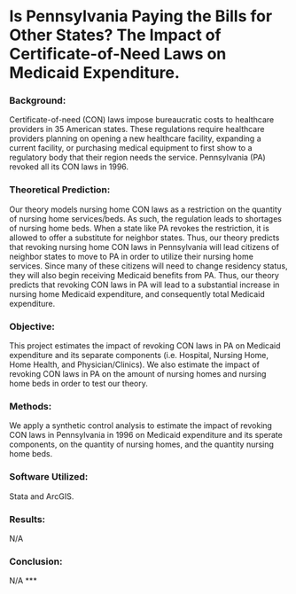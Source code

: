 # Is Pennsylvania Paying the Bills for Other States? The Impact of Certificate-of-Need Laws on Medicaid Expenditure.

### Background: 

Certificate-of-need (CON) laws impose bureaucratic costs to healthcare providers in 35 American states. These regulations require healthcare providers planning on opening a new healthcare facility, expanding a current facility, or purchasing medical equipment to first show to a regulatory body that their region needs the service. Pennsylvania (PA) revoked all its CON laws in 1996. 

### Theoretical Prediction:

Our theory models nursing home CON laws as a restriction on the quantity of nursing home services/beds.  As such, the regulation leads to shortages of nursing home beds. When a state like PA revokes the restriction, it is allowed to offer a substitute for neighbor states. Thus, our theory predicts that revoking nursing home CON laws in Pennsylvania will lead citizens of neighbor states to move to PA in order to utilize their nursing home services. Since many of these citizens will need to change residency status, they will also begin receiving Medicaid benefits from PA. Thus, our theory predicts that revoking CON laws in PA will lead to a substantial increase in nursing home Medicaid expenditure, and consequently total Medicaid expenditure. 

### Objective:

This project estimates the impact of revoking CON laws in PA on Medicaid expenditure and its separate components (i.e. Hospital, Nursing Home, Home Health, and Physician/Clinics). We also estimate the impact of revoking CON laws in PA on the amount of nursing homes and nursing home beds in order to test our theory. 

### Methods:

We apply a synthetic control analysis to estimate the impact of revoking CON laws in Pennsylvania in 1996 on Medicaid expenditure and its sperate components, on the quantity of nursing homes, and the quantity nursing home beds.

### Software Utilized:

Stata and ArcGIS.

### Results:

N/A

### Conclusion:

N/A *** 





